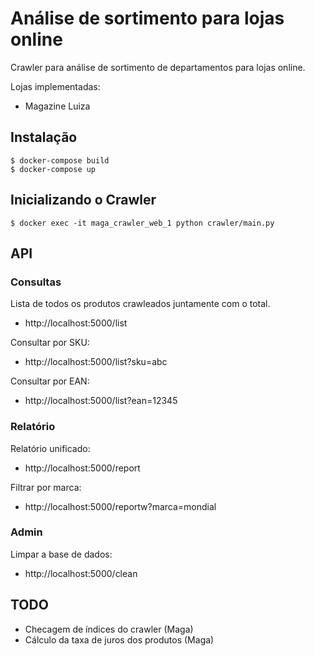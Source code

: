 # Análise de sortimento para lojas online

Crawler para análise de sortimento de departamentos para lojas online.

Lojas implementadas:
 - Magazine Luiza

## Instalação

```
$ docker-compose build
$ docker-compose up
```

## Inicializando o Crawler

```
$ docker exec -it maga_crawler_web_1 python crawler/main.py
```

## API

### Consultas

Lista de todos os produtos crawleados juntamente com o total.

- http://localhost:5000/list

Consultar por SKU:

- http://localhost:5000/list?sku=abc

Consultar por EAN:

- http://localhost:5000/list?ean=12345

### Relatório

Relatório unificado:

- http://localhost:5000/report


Filtrar por marca:

- http://localhost:5000/reportw?marca=mondial

### Admin

Limpar a base de dados:

- http://localhost:5000/clean


## TODO

- Checagem de índices do crawler (Maga)
- Cálculo da taxa de juros dos produtos (Maga)
